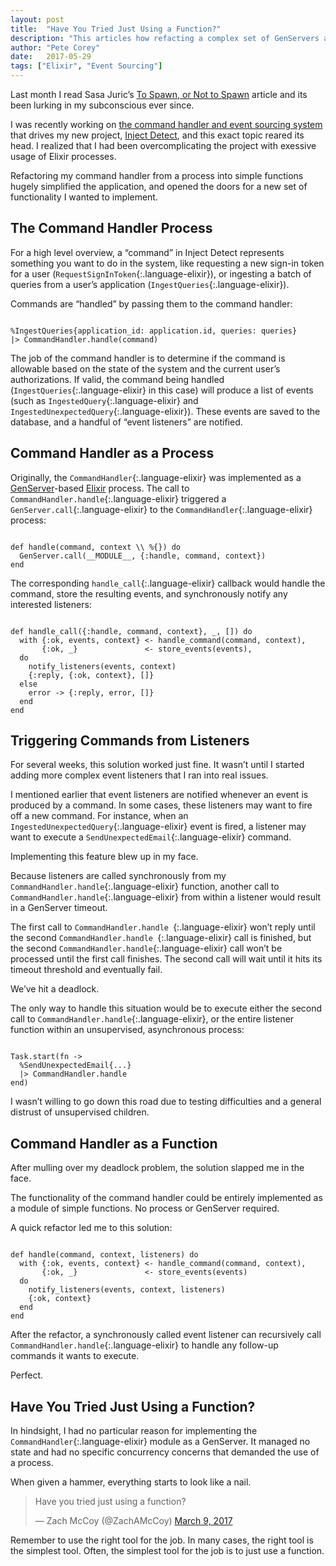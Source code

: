 ```yaml
---
layout: post
title:  "Have You Tried Just Using a Function?"
description: "This articles how refacting a complex set of GenServers and Supervisors into simple functions saved me quite a bit of frustration and opened the doors to new functionality."
author: "Pete Corey"
date:   2017-05-29
tags: ["Elixir", "Event Sourcing"]
---
```


Last month I read Sasa Juric’s [To Spawn, or Not to Spawn](http://theerlangelist.com/article/spawn_or_not) article and its been lurking in my subconscious ever since.

I was recently working on [the command handler and event sourcing system](http://www.east5th.co/blog/2017/05/01/inject-detect-progress-report/#back-end-progress) that drives my new project, [Inject Detect](http://www.injectdetect.com/), and this exact topic reared its head. I realized that I had been overcomplicating the project with exessive usage of Elixir processes.

Refactoring my command handler from a process into simple functions hugely simplified the application, and opened the doors for a new set of functionality I wanted to implement.

## The Command Handler Process

For a high level overview, a “command” in Inject Detect represents something you want to do in the system, like requesting a new sign-in token for a user (`RequestSignInToken`{:.language-elixir}), or ingesting a batch of queries from a user’s application (`IngestQueries`{:.language-elixir}).

Commands are “handled” by passing them to the command handler:

<pre class='language-elixir'><code class='language-elixir'>
%IngestQueries{application_id: application.id, queries: queries}
|> CommandHandler.handle(command)
</code></pre>

The job of the command handler is to determine if the command is allowable based on the state of the system and the current user’s authorizations. If valid, the command being handled (`IngestQueries`{:.language-elixir} in this case) will produce a list of events (such as `IngestedQuery`{:.language-elixir} and `IngestedUnexpectedQuery`{:.language-elixir}). These events are saved to the database, and a handful of “event listeners” are notified.

## Command Handler as a Process

Originally, the `CommandHandler`{:.language-elixir} was implemented as a [GenServer](https://hexdocs.pm/elixir/GenServer.html)-based [Elixir](https://elixir-lang.org/) process. The call to `CommandHandler.handle`{:.language-elixir} triggered a `GenServer.call`{:.language-elixir} to the `CommandHandler`{:.language-elixir} process:

<pre class='language-elixir'><code class='language-elixir'>
def handle(command, context \\ %{}) do
  GenServer.call(__MODULE__, {:handle, command, context})
end
</code></pre>

The corresponding `handle_call`{:.language-elixir} callback would handle the command, store the resulting events, and synchronously notify any interested listeners:

<pre class='language-elixir'><code class='language-elixir'>
def handle_call({:handle, command, context}, _, []) do
  with {:ok, events, context} <- handle_command(command, context),
       {:ok, _}               <- store_events(events),
  do
    notify_listeners(events, context)
    {:reply, {:ok, context}, []}
  else
    error -> {:reply, error, []}
  end
end
</code></pre>

## Triggering Commands from Listeners

For several weeks, this solution worked just fine. It wasn’t until I started adding more complex event listeners that I ran into real issues.

I mentioned earlier that event listeners are notified whenever an event is produced by a command. In some cases, these listeners may want to fire off a new command. For instance, when an `IngestedUnexpectedQuery`{:.language-elixir} event is fired, a listener may want to execute a `SendUnexpectedEmail`{:.language-elixir} command.

Implementing this feature blew up in my face.

Because listeners are called synchronously from my `CommandHandler.handle`{:.language-elixir} function, another call to `CommandHandler.handle`{:.language-elixir} from within a listener would result in a GenServer timeout.

The first call to `CommandHandler.handle `{:.language-elixir} won’t reply until the second `CommandHandler.handle `{:.language-elixir} call is finished, but the second `CommandHandler.handle`{:.language-elixir} call won’t be processed until the first call finishes. The second call will wait until it hits its timeout threshold and eventually fail.

We’ve hit a deadlock.

The only way to handle this situation would be to execute either the second call to `CommandHandler.handle`{:.language-elixir}, or the entire listener function within an unsupervised, asynchronous process:

<pre class='language-elixir'><code class='language-elixir'>
Task.start(fn -> 
  %SendUnexpectedEmail{...}
  |> CommandHandler.handle
end)
</code></pre>

I wasn’t willing to go down this road due to testing difficulties and a general distrust of unsupervised children.

## Command Handler as a Function

After mulling over my deadlock problem, the solution slapped me in the face.

The functionality of the command handler could be entirely implemented as a module of simple functions. No process or GenServer required.

A quick refactor led me to this solution:

<pre class='language-elixir'><code class='language-elixir'>
def handle(command, context, listeners) do
  with {:ok, events, context} <- handle_command(command, context),
       {:ok, _}               <- store_events(events)
  do
    notify_listeners(events, context, listeners)
    {:ok, context}
  end
end
</code></pre>

After the refactor, a synchronously called event listener can recursively call `CommandHandler.handle`{:.language-elixir} to handle any follow-up commands it wants to execute.

Perfect.

## Have You Tried Just Using a Function?

In hindsight, I had no particular reason for implementing the `CommandHandler`{:.language-elixir} module as a GenServer. It managed no state and had no specific concurrency concerns that demanded the use of a process.

When given a hammer, everything starts to look like a nail.

<blockquote class="twitter-tweet" data-lang="en"><p lang="en" dir="ltr">Have you tried just using a function?</p>&mdash; Zach McCoy (@ZachAMcCoy) <a href="https://twitter.com/ZachAMcCoy/status/839980751529644033">March 9, 2017</a></blockquote>
<script async src="//platform.twitter.com/widgets.js" charset="utf-8"></script>

Remember to use the right tool for the job. In many cases, the right tool is the simplest tool. Often, the simplest tool for the job is to just use a function.
